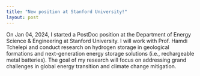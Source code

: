 ```yaml
---
title: "New position at Stanford University!"
layout: post
---
```


On Jan 04, 2024, I started a PostDoc position at the Department of Energy Science & Engineering at Stanford University. I will work with Prof. Hamdi Tchelepi and conduct research on hydrogen storage in geological formations and next-generation energy storage solutions (i.e., rechargeable metal batteries). The goal of my research will focus on addressing grand challenges in global energy transition and climate change mitigation.
